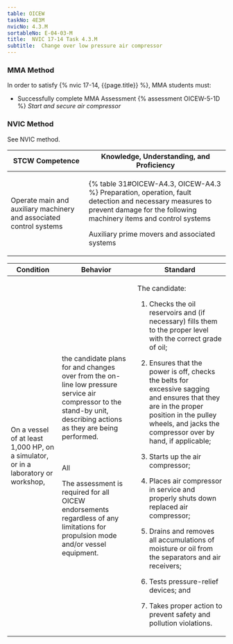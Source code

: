```yaml
---
table: OICEW
taskNo: 4E3M
nvicNo: 4.3.M 
sortableNo: E-04-03-M
title:  NVIC 17-14 Task 4.3.M
subtitle:  Change over low pressure air compressor
---
```



### MMA Method

In order to satisfy  {% nvic 17-14, {{page.title}}  %}, MMA students must:

* Successfully complete MMA Assessment {% assessment OICEW-5-1D %} *Start and secure air compressor*


### NVIC Method

<a onclick="togglevisibility('nvic_methods')" >See NVIC method.</a>

<div id='nvic_methods' class='hide'>

<table>
<thead>
<tr>
<th class='forty'> STCW Competence </th>
<th class='sixty'> Knowledge, Understanding, and Proficiency </th>
</tr>
</thead>




<tbody>
<tr><td markdown='1'>

Operate main and auxiliary machinery and associated control systems

</td><td markdown='1'>

{% table 31#OICEW-A4.3, OICEW-A4.3 %} Preparation, operation, fault detection and necessary measures to prevent damage for the following machinery items and control systems 

Auxiliary prime movers and associated systems

</td></tr>


</tbody>
</table>


<table>
<thead>
<tr><th class='twenty'>  Condition </th><th class='twenty'> Behavior </th><th  class='sixty'>Standard </th></tr>
</thead>
<tbody >



<tr><td markdown='1'>

On a vessel of at least 1,000 HP, on a simulator, or in a laboratory or workshop,

</td><td markdown='1'>

the candidate plans for and changes over from the on-line low pressure service air compressor to the stand-by unit, describing actions as they are being performed.

<br>

<div class="tooltip" markdown='1'>

All

The assessment is required for all OICEW endorsements regardless of any limitations for propulsion mode and/or vessel equipment.

</div>


</td><td markdown='1'>

The candidate:

1. Checks the oil reservoirs and (if necessary) fills them to the proper level with the correct grade of oil;

2. Ensures that the power is off, checks the belts for excessive sagging and ensures that they are in the proper position in the pulley wheels, and jacks the compressor over by hand, if applicable;

3. Starts up the air compressor;

4. Places air compressor in service and properly shuts down replaced air compressor;

5. Drains and removes all accumulations of moisture or oil from the separators and air receivers;

6. Tests pressure-relief devices; and

7. Takes proper action to prevent safety and pollution violations.

</td></tr>
</tbody>
</table>
</div>

